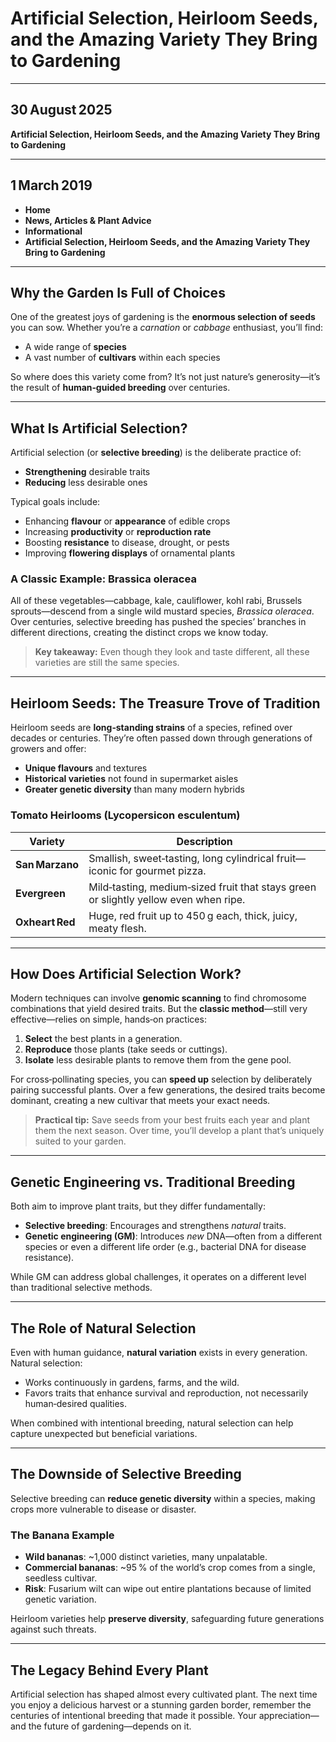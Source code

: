 # Artificial Selection, Heirloom Seeds, and the Amazing Variety They Bring to Gardening

---

## 30 August 2025  
**Artificial Selection, Heirloom Seeds, and the Amazing Variety They Bring to Gardening**

---

## 1 March 2019  
- **Home**  
- **News, Articles & Plant Advice**  
- **Informational**  
- **Artificial Selection, Heirloom Seeds, and the Amazing Variety They Bring to Gardening**

---

## Why the Garden Is Full of Choices  
One of the greatest joys of gardening is the **enormous selection of seeds** you can sow. Whether you’re a *carnation* or *cabbage* enthusiast, you’ll find:

- A wide range of **species**  
- A vast number of **cultivars** within each species  

So where does this variety come from? It’s not just nature’s generosity—it’s the result of **human‑guided breeding** over centuries.

---

## What Is Artificial Selection?  
Artificial selection (or **selective breeding**) is the deliberate practice of:

- **Strengthening** desirable traits  
- **Reducing** less desirable ones  

Typical goals include:

- Enhancing **flavour** or **appearance** of edible crops  
- Increasing **productivity** or **reproduction rate**  
- Boosting **resistance** to disease, drought, or pests  
- Improving **flowering displays** of ornamental plants  

### A Classic Example: Brassica oleracea  
All of these vegetables—cabbage, kale, cauliflower, kohl rabi, Brussels sprouts—descend from a single wild mustard species, *Brassica oleracea*. Over centuries, selective breeding has pushed the species’ branches in different directions, creating the distinct crops we know today.

> **Key takeaway:** Even though they look and taste different, all these varieties are still the same species.

---

## Heirloom Seeds: The Treasure Trove of Tradition  
Heirloom seeds are **long‑standing strains** of a species, refined over decades or centuries. They’re often passed down through generations of growers and offer:

- **Unique flavours** and textures  
- **Historical varieties** not found in supermarket aisles  
- **Greater genetic diversity** than many modern hybrids  

### Tomato Heirlooms (Lycopersicon esculentum)

| Variety | Description |
|---------|-------------|
| **San Marzano** | Smallish, sweet‑tasting, long cylindrical fruit—iconic for gourmet pizza. |
| **Evergreen** | Mild‑tasting, medium‑sized fruit that stays green or slightly yellow even when ripe. |
| **Oxheart Red** | Huge, red fruit up to 450 g each, thick, juicy, meaty flesh. |

---

## How Does Artificial Selection Work?  
Modern techniques can involve **genomic scanning** to find chromosome combinations that yield desired traits. But the **classic method**—still very effective—relies on simple, hands‑on practices:

1. **Select** the best plants in a generation.  
2. **Reproduce** those plants (take seeds or cuttings).  
3. **Isolate** less desirable plants to remove them from the gene pool.  

For cross‑pollinating species, you can **speed up** selection by deliberately pairing successful plants. Over a few generations, the desired traits become dominant, creating a new cultivar that meets your exact needs.

> **Practical tip:** Save seeds from your best fruits each year and plant them the next season. Over time, you’ll develop a plant that’s uniquely suited to your garden.

---

## Genetic Engineering vs. Traditional Breeding  
Both aim to improve plant traits, but they differ fundamentally:

- **Selective breeding**: Encourages and strengthens *natural* traits.  
- **Genetic engineering (GM)**: Introduces *new* DNA—often from a different species or even a different life order (e.g., bacterial DNA for disease resistance).

While GM can address global challenges, it operates on a different level than traditional selective methods.

---

## The Role of Natural Selection  
Even with human guidance, **natural variation** exists in every generation. Natural selection:

- Works continuously in gardens, farms, and the wild.  
- Favors traits that enhance survival and reproduction, not necessarily human‑desired qualities.  

When combined with intentional breeding, natural selection can help capture unexpected but beneficial variations.

---

## The Downside of Selective Breeding  
Selective breeding can **reduce genetic diversity** within a species, making crops more vulnerable to disease or disaster.

### The Banana Example  
- **Wild bananas**: ~1,000 distinct varieties, many unpalatable.  
- **Commercial bananas**: ~95 % of the world’s crop comes from a single, seedless cultivar.  
- **Risk**: Fusarium wilt can wipe out entire plantations because of limited genetic variation.

Heirloom varieties help **preserve diversity**, safeguarding future generations against such threats.

---

## The Legacy Behind Every Plant  
Artificial selection has shaped almost every cultivated plant. The next time you enjoy a delicious harvest or a stunning garden border, remember the centuries of intentional breeding that made it possible. Your appreciation—and the future of gardening—depends on it.